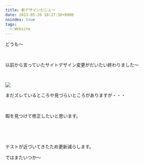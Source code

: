 ```yaml
---
title: 新デザインだじぇ〜
date: 2013-05-26 18:27:58+0900
noindex: true
tags:
  - Website
---
```

<p>どうも〜</p>
<p>&nbsp;</p>
<p>以前から言っていたサイトデザイン変更がだいたい終わりました〜</p>
<p>&nbsp;</p>
<p><img src="https://lh4.googleusercontent.com/-J9yqLiCRyW8/UaHTXNbGb6I/AAAAAAAACKc/qEM6AysXzFc/s640/Screenshot_2013-05-26-17-58-05.png" /></p>
<p>まだズレているところや見づらいところがありますが・・・</p>
<p>&nbsp;</p>
<p>暇を見つけて修正したいと思います。</p>
<p>&nbsp;</p>
<p>&nbsp;</p>
<p>テストが近づいてきたため更新減らします。</p>
<p>ではまたいつか〜</p>
